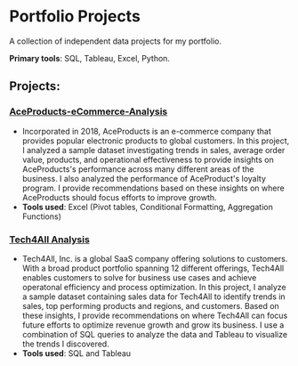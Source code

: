 # Portfolio Projects
A collection of independent data projects for my portfolio.

**Primary tools**: SQL, Tableau, Excel, Python.

## Projects:
### [AceProducts-eCommerce-Analysis](https://github.com/aylee428/portfolio-projects/blob/main/AceProducts-eCommerce-Analysis/AceProducts.README.md)
* Incorporated in 2018, AceProducts is an e-commerce company that provides popular electronic products to global customers. In this project, I analyzed a sample dataset investigating trends in sales, average order value, products, and operational effectiveness to provide insights on AceProducts's performance across many different areas of the business. I also analyzed the performance of AceProduct's loyalty program. I provide recommendations based on these insights on where AceProducts should focus efforts to improve growth.
*  **Tools used**: Excel (Pivot tables, Conditional Formatting, Aggregation Functions)
### [Tech4All Analysis](https://github.com/aylee428/portfolio-projects/blob/main/Tech4All-Analysis/Tech4All.README.md)
* Tech4All, Inc. is a global SaaS company offering solutions to customers. With a broad product portfolio spanning 12 different offerings, Tech4All enables customers to solve for business use cases and achieve operatonal efficiency and process optimization. In this project, I analyze a sample dataset containing sales data for Tech4All to identify trends in sales, top performing products and regions, and customers. Based on these insights, I provide recommendations on where Tech4All can focus future efforts to optimize revenue growth and grow its business. I use a combination of SQL queries to analyze the data and Tableau to visualize the trends I discovered.
* **Tools used**: SQL and Tableau
